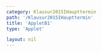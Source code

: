 ```yaml
---
category: Klausur2015IHaupttermin
path: '/Klausur2015IHaupttermin'
title: 'AppletB1'
type: 'Applet'

layout: nil
---
```

<link type="text/css" href="https://cdnjs.cloudflare.com/ajax/libs/jsxgraph/0.99.6/jsxgraph.css"><link rel="stylesheet" type="text/css" href="{{ site.jsxurl }}/jsxgraph.css" />
<div id="JXGebb50575-a38b-4b07-8dfd-4c0af6eb85a8" class="jxgbox" style="width:500px; height:500px">
<script type="text/javascript">
    (function() {
	var board = JXG.JSXGraph.initBoard('ebb50575-a38b-4b07-8dfd-4c0af6eb85a8', {
                boundingbox: [-15, 15, 15, -15],
                showFullscreen: true, axis: true
                
            });

var f = x=> JXG.Math.pow(0.75,(x+2))-3;
var fp = board.create('functiongraph', [f], {strokeColor: 'blue', strokeWidth:3});
board.create('text', [1,7,'f1(x)']);

var g = x=> -2*JXG.Math.pow(0.75,x+4)+7;
var gp =board.create('functiongraph', [g], {strokeColor: 'red', strokeWidth:3});
board.create('text', [5,-1,'f2(x)']);

var A = board.create('glider', [-5,-3,fp], {color:'orange', label:{fontsize:16, position:'bot'}, size:2});
var C = board.create('point', [function(){return A.X()},function(){return -2*JXG.Math.pow(0.75,A.X()+4)+7}], {name:'C', label:{fontsize:16, position:'bot'}, size:2});
var B = board.create('point', [function(){return A.X()+3}, function(){return A.Y()+2}], {label:{fontsize:16, position:'bot'}, size:2});
var D = board.create('point', [function(){return A.X()-3}, function(){return A.Y()+2}], {label:{fontsize:16, position:'bot'}, size:2});

var AB = board.create('line', [A,B], {straightFirst:false, straightLast:false});
var AD = board.create('line', [A,D], {straightFirst:false, straightLast:false});
var CD = board.create('line', [C,D], {straightFirst:false, straightLast:false});
var CB = board.create('line', [C,B], {straightFirst:false, straightLast:false});
var poly= board.create('polygon', [A,B,C,D]);

board.create('text', [3,8,function(){return 'A = '+Math.round((-6.375*JXG.Math.pow(0.75,A.X()+2)+30)*100)/100+'FE'}], {fixed:true,fontsize: 18})

board.create('text', [-3,-7, function(){return 'A('+Math.round(100*A.X())/100+'/'+Math.round(100*A.Y())/100+')'}], {fontsize: 18});

board.create('text', [0,10,'M I 2015 HT B 1'], {fontsize: 18});

})()
  </script>
  </div>
